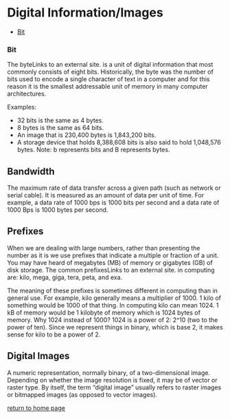 # Digital Information/Images
- [Bit](Bit)

### Bit

The byteLinks to an external site. is a unit of digital information that most commonly consists of eight bits. Historically, the byte was the number of bits used to encode a single character of text in a computer and for this reason it is the smallest addressable unit of memory in many computer architectures.

Examples:

- 32 bits is the same as 4 bytes.
- 8 bytes is the same as 64 bits.
- An image that is 230,400 bytes is 1,843,200 bits.
- A storage device that holds 8,388,608 bits is also said to hold 1,048,576 bytes.
Note: b represents bits and B represents bytes.

## Bandwidth

The maximum rate of data transfer across a given path (such as network or serial cable). It is measured as an amount of data per unit of time. For example, a data rate of 1000 bps is 1000 bits per second and a data rate of 1000 Bps is 1000 bytes per second.

## Prefixes
When we are dealing with large numbers, rather than presenting the number as it is we use prefixes that indicate a multiple or fraction of a unit. You may have heard of megabytes (MB) of memory or gigabytes (GB) of disk storage. The common prefixesLinks to an external site. in computing are: kilo, mega, giga, tera, peta, and exa.

The meaning of these prefixes is sometimes different in computing than in general use. For example, kilo generally means a multiplier of 1000. 1 kilo of something would be 1000 of that thing. In computing kilo can mean 1024. 1 kB of memory would be 1 kilobyte of memory which is 1024 bytes of memory. Why 1024 instead of 1000? 1024 is a power of 2: 2^10 (two to the power of ten). Since we represent things in binary, which is base 2, it makes sense for kilo to be a power of 2.

## Digital Images

A numeric representation, normally binary, of a two-dimensional image. Depending on whether the image resolution is fixed, it may be of vector or raster type. By itself, the term “digital image” usually refers to raster images or bitmapped images (as opposed to vector images).

[return to home page](README.md)
